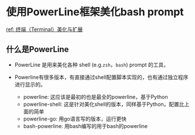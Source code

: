# 使用PowerLine框架美化bash prompt  
[ref: 终端（Terminal）美化与扩展](https://zyxin.xyz/blog/2019-07/BeautifyTerminal/)

## 什么是PowerLine
- PowerLine 是用来美化各种 shell (e.g.`zsh`，`bash`) prompt 的工具， 

- Powerline有很多版本，有直接通过shell配置脚本实现的，也有通过独立程序进行显示的。
  - powerline: 这应该是最初的也是最全的powerline，基于Python
  - powerline-shell: 这是针对美化shell的版本，同样基于Python，配置比上面的简单
  - powerline-go: 用go语言写的版本，运行更快
  - bash-powerline: 用bash编写的用于bash的powerline
